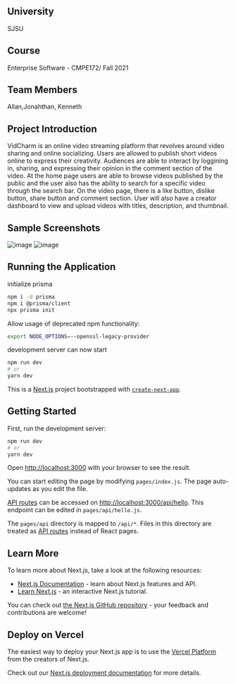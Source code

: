 ## University
SJSU
## Course
 Enterprise Software - CMPE172/ Fall 2021
## Team Members
Allan,Jonahthan, Kenneth
## Project Introduction
VidCharm is an online video streaming platform that revolves around video sharing and online socializing. Users are allowed to publish short videos online to express their creativity. Audiences are able to interact by loggining in, sharing, and expressing their opinion in the comment section of the video. At the home page users are able to browse videos published by the public and the user also has the ability to search for a specific video through the search bar. On the video page, there is a like button, dislike button, share button and comment section. User will also have a creator dashboard to view and upload videos with titles, description, and thumbnail.
## Sample Screenshots
![image](https://user-images.githubusercontent.com/59120947/144174681-b6ace397-0885-471f-aad6-e1c93dd2d87c.png)
![image](https://user-images.githubusercontent.com/59120947/144174692-ac144efd-51b1-4bca-ae89-dbf6815509ca.png)
 ## Running the Application
 initialize prisma
```bash
npm i -d prisma
npm i @prisma/client
npx prisma init

```
Allow usage of deprecated npm functionality:

```bash
export NODE_OPTIONS=--openssl-legacy-provider
```

development server can now start


```bash
npm run dev
# or
yarn dev
```

This is a [Next.js](https://nextjs.org/) project bootstrapped with [`create-next-app`](https://github.com/vercel/next.js/tree/canary/packages/create-next-app).

## Getting Started

First, run the development server:

```bash
npm run dev
# or
yarn dev
```

Open [http://localhost:3000](http://localhost:3000) with your browser to see the result.

You can start editing the page by modifying `pages/index.js`. The page auto-updates as you edit the file.

[API routes](https://nextjs.org/docs/api-routes/introduction) can be accessed on [http://localhost:3000/api/hello](http://localhost:3000/api/hello). This endpoint can be edited in `pages/api/hello.js`.

The `pages/api` directory is mapped to `/api/*`. Files in this directory are treated as [API routes](https://nextjs.org/docs/api-routes/introduction) instead of React pages.

## Learn More

To learn more about Next.js, take a look at the following resources:

- [Next.js Documentation](https://nextjs.org/docs) - learn about Next.js features and API.
- [Learn Next.js](https://nextjs.org/learn) - an interactive Next.js tutorial.

You can check out [the Next.js GitHub repository](https://github.com/vercel/next.js/) - your feedback and contributions are welcome!

## Deploy on Vercel

The easiest way to deploy your Next.js app is to use the [Vercel Platform](https://vercel.com/new?utm_medium=default-template&filter=next.js&utm_source=create-next-app&utm_campaign=create-next-app-readme) from the creators of Next.js.

Check out our [Next.js deployment documentation](https://nextjs.org/docs/deployment) for more details.
